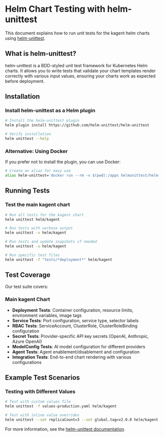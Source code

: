 # Helm Chart Testing with helm-unittest

This document explains how to run unit tests for the kagent helm charts using [helm-unittest](https://github.com/helm-unittest/helm-unittest).

## What is helm-unittest?

helm-unittest is a BDD-styled unit test framework for Kubernetes Helm charts. It allows you to write tests that validate your chart templates render correctly with various input values, ensuring your charts work as expected before deployment.

## Installation

### Install helm-unittest as a Helm plugin

```bash
# Install the helm-unittest plugin
helm plugin install https://github.com/helm-unittest/helm-unittest

# Verify installation
helm unittest --help
```

### Alternative: Using Docker

If you prefer not to install the plugin, you can use Docker:

```bash
# Create an alias for easy use
alias helm-unittest='docker run --rm -v $(pwd):/apps helmunittest/helm-unittest:latest'
```

## Running Tests

### Test the main kagent chart

```bash
# Run all tests for the kagent chart
helm unittest helm/kagent

# Run tests with verbose output
helm unittest -v helm/kagent

# Run tests and update snapshots if needed
helm unittest -u helm/kagent

# Run specific test files
helm unittest -f "tests/*deployment*" helm/kagent
```

## Test Coverage

Our test suite covers:

### Main kagent Chart
- **Deployment Tests**: Container configuration, resource limits, environment variables, image tags
- **Service Tests**: Port configuration, service type, selector labels
- **RBAC Tests**: ServiceAccount, ClusterRole, ClusterRoleBinding configuration
- **Secret Tests**: Provider-specific API key secrets (OpenAI, Anthropic, Azure OpenAI)
- **ModelConfig Tests**: AI model configuration for different providers
- **Agent Tests**: Agent enablement/disablement and configuration
- **Integration Tests**: End-to-end chart rendering with various configurations


## Example Test Scenarios

### Testing with Different Values

```bash
# Test with custom values file
helm unittest -f values-production.yaml helm/kagent

# Test with inline value overrides
helm unittest --set replicaCount=3 --set global.tag=v2.0.0 helm/kagent
```

For more information, see the [helm-unittest documentation](https://github.com/helm-unittest/helm-unittest). 